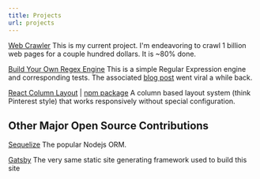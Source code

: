 ```yaml
---
title: Projects
url: projects
---
```


[Web Crawler](https://github.com/nadrane/crawler)
This is my current project. I'm endeavoring to crawl 1 billion web pages for a couple hundred dollars. It is ~80% done.

[Build Your Own Regex Engine](https://github.com/nadrane/build-your-own-regex)
This is a simple Regular Expression engine and corresponding tests. The associated [blog post](/build-your-own-regex) went viral a while back.

[React Column Layout](https://github.com/nadrane/react-column-layout) | [npm package](https://www.npmjs.com/package/react-column-layout)
A column based layout system (think Pinterest style) that works responsively without special configuration.

## Other Major Open Source Contributions

[Sequelize](https://github.com/sequelize/sequelize/commits/master?author=nadrane)
The popular Nodejs ORM.

[Gatsby](https://github.com/gatsbyjs/gatsby/commits/master?author=nadrane)
The very same static site generating framework used to build this site
